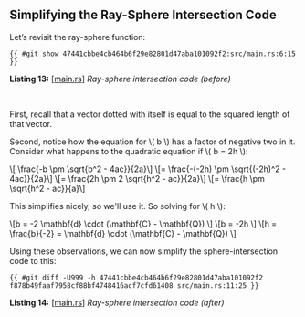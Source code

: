 ## Simplifying the Ray-Sphere Intersection Code

Let’s revisit the ray-sphere function:

```rust,norun,noplayground
{{ #git show 47441cbbe4cb464b6f29e82801d47aba101092f2:src/main.rs:6:15 }}
```

**Listing 13:** [[main.rs](TODO)] *Ray-sphere intersection code (before)*

<br>

First, recall that a vector dotted with itself is equal to the squared length of that vector.

Second, notice how the equation for \\( b \\) has a factor of negative two in it. Consider what happens to the quadratic equation if \\( b = 2h \\):

\\[ \frac{-b \pm \sqrt{b^2 - 4ac}}{2a}\\]
\\[= \frac{-(-2h) \pm \sqrt{(-2h)^2 - 4ac}}{2a}\\]
\\[= \frac{2h \pm 2 \sqrt{h^2 - ac}}{2a}\\]
\\[= \frac{h \pm \sqrt{h^2 - ac}}{a}\\]

This simplifies nicely, so we'll use it. So solving for \\( h \\):

\\[b = -2 \mathbf{d} \cdot (\mathbf{C} - \mathbf{Q}) \\]
\\[b = -2h \\]
\\[h = \frac{b}{-2} = \mathbf{d} \cdot (\mathbf{C} - \mathbf{Q}) \\]

Using these observations, we can now simplify the sphere-intersection code to this:

```rust-diff,norun,noplayground
{{ #git diff -U999 -h 47441cbbe4cb464b6f29e82801d47aba101092f2 f878b49faaf7958cf88bf4748416acf7cfd61408 src/main.rs:11:25 }}
```

**Listing 14:** [[main.rs](TODO)] *Ray-sphere intersection code (after)*

<br>
